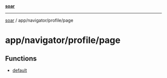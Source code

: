 [**soar**](../../../../README.md)

***

[soar](../../../../modules.md) / app/navigator/profile/page

# app/navigator/profile/page

## Functions

- [default](functions/default.md)
